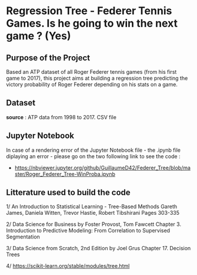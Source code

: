 # Regression Tree - Federer Tennis Games. Is he going to win the next game ? (Yes)

## Purpose of the Project

Based an ATP dataset of all Roger Federer tennis games (from his first game to 2017), this project aims at building a regression tree predicting the victory probability of Roger Federer depending on his stats on a game.

## Dataset

**source** : ATP data from 1998 to 2017. CSV file

## Jupyter Notebook

In case of a rendering error of the Jupyter Notebook file - the .ipynb file diplaying an error - please go on the two following link to see the code :

- https://nbviewer.jupyter.org/github/GuillaumeD42/Federer_Tree/blob/master/Roger_Federer_Tree-WinProba.ipynb

## Litterature used to build the code

1/ An Introduction to Statistical Learning - Tree-Based Methods
Gareth James, Daniela Witten, Trevor Hastie, Robert Tibshirani
Pages 303-335

2/ Data Science for Business by Foster Provost, Tom Fawcett
Chapter 3. Introduction to Predictive Modeling: From Correlation to Supervised Segmentation

3/ Data Science from Scratch, 2nd Edition
by Joel Grus
Chapter 17. Decision Trees

4/ https://scikit-learn.org/stable/modules/tree.html
